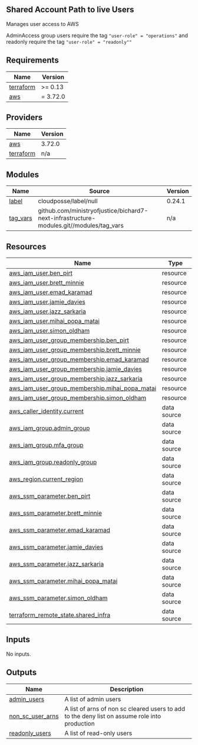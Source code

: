 ## Shared Account Path to live Users

Manages user access to AWS

AdminAccess group users require the tag `"user-role" = "operations"` and readonly require the tag `"user-role" = "readonly""`

<!-- BEGIN_TF_DOCS -->
## Requirements

| Name | Version |
|------|---------|
| <a name="requirement_terraform"></a> [terraform](#requirement\_terraform) | >= 0.13 |
| <a name="requirement_aws"></a> [aws](#requirement\_aws) | = 3.72.0 |

## Providers

| Name | Version |
|------|---------|
| <a name="provider_aws"></a> [aws](#provider\_aws) | 3.72.0 |
| <a name="provider_terraform"></a> [terraform](#provider\_terraform) | n/a |

## Modules

| Name | Source | Version |
|------|--------|---------|
| <a name="module_label"></a> [label](#module\_label) | cloudposse/label/null | 0.24.1 |
| <a name="module_tag_vars"></a> [tag\_vars](#module\_tag\_vars) | github.com/ministryofjustice/bichard7-next-infrastructure-modules.git//modules/tag_vars | n/a |

## Resources

| Name | Type |
|------|------|
| [aws_iam_user.ben_pirt](https://registry.terraform.io/providers/hashicorp/aws/3.72.0/docs/resources/iam_user) | resource |
| [aws_iam_user.brett_minnie](https://registry.terraform.io/providers/hashicorp/aws/3.72.0/docs/resources/iam_user) | resource |
| [aws_iam_user.emad_karamad](https://registry.terraform.io/providers/hashicorp/aws/3.72.0/docs/resources/iam_user) | resource |
| [aws_iam_user.jamie_davies](https://registry.terraform.io/providers/hashicorp/aws/3.72.0/docs/resources/iam_user) | resource |
| [aws_iam_user.jazz_sarkaria](https://registry.terraform.io/providers/hashicorp/aws/3.72.0/docs/resources/iam_user) | resource |
| [aws_iam_user.mihai_popa_matai](https://registry.terraform.io/providers/hashicorp/aws/3.72.0/docs/resources/iam_user) | resource |
| [aws_iam_user.simon_oldham](https://registry.terraform.io/providers/hashicorp/aws/3.72.0/docs/resources/iam_user) | resource |
| [aws_iam_user_group_membership.ben_pirt](https://registry.terraform.io/providers/hashicorp/aws/3.72.0/docs/resources/iam_user_group_membership) | resource |
| [aws_iam_user_group_membership.brett_minnie](https://registry.terraform.io/providers/hashicorp/aws/3.72.0/docs/resources/iam_user_group_membership) | resource |
| [aws_iam_user_group_membership.emad_karamad](https://registry.terraform.io/providers/hashicorp/aws/3.72.0/docs/resources/iam_user_group_membership) | resource |
| [aws_iam_user_group_membership.jamie_davies](https://registry.terraform.io/providers/hashicorp/aws/3.72.0/docs/resources/iam_user_group_membership) | resource |
| [aws_iam_user_group_membership.jazz_sarkaria](https://registry.terraform.io/providers/hashicorp/aws/3.72.0/docs/resources/iam_user_group_membership) | resource |
| [aws_iam_user_group_membership.mihai_popa_matai](https://registry.terraform.io/providers/hashicorp/aws/3.72.0/docs/resources/iam_user_group_membership) | resource |
| [aws_iam_user_group_membership.simon_oldham](https://registry.terraform.io/providers/hashicorp/aws/3.72.0/docs/resources/iam_user_group_membership) | resource |
| [aws_caller_identity.current](https://registry.terraform.io/providers/hashicorp/aws/3.72.0/docs/data-sources/caller_identity) | data source |
| [aws_iam_group.admin_group](https://registry.terraform.io/providers/hashicorp/aws/3.72.0/docs/data-sources/iam_group) | data source |
| [aws_iam_group.mfa_group](https://registry.terraform.io/providers/hashicorp/aws/3.72.0/docs/data-sources/iam_group) | data source |
| [aws_iam_group.readonly_group](https://registry.terraform.io/providers/hashicorp/aws/3.72.0/docs/data-sources/iam_group) | data source |
| [aws_region.current_region](https://registry.terraform.io/providers/hashicorp/aws/3.72.0/docs/data-sources/region) | data source |
| [aws_ssm_parameter.ben_pirt](https://registry.terraform.io/providers/hashicorp/aws/3.72.0/docs/data-sources/ssm_parameter) | data source |
| [aws_ssm_parameter.brett_minnie](https://registry.terraform.io/providers/hashicorp/aws/3.72.0/docs/data-sources/ssm_parameter) | data source |
| [aws_ssm_parameter.emad_karamad](https://registry.terraform.io/providers/hashicorp/aws/3.72.0/docs/data-sources/ssm_parameter) | data source |
| [aws_ssm_parameter.jamie_davies](https://registry.terraform.io/providers/hashicorp/aws/3.72.0/docs/data-sources/ssm_parameter) | data source |
| [aws_ssm_parameter.jazz_sarkaria](https://registry.terraform.io/providers/hashicorp/aws/3.72.0/docs/data-sources/ssm_parameter) | data source |
| [aws_ssm_parameter.mihai_popa_matai](https://registry.terraform.io/providers/hashicorp/aws/3.72.0/docs/data-sources/ssm_parameter) | data source |
| [aws_ssm_parameter.simon_oldham](https://registry.terraform.io/providers/hashicorp/aws/3.72.0/docs/data-sources/ssm_parameter) | data source |
| [terraform_remote_state.shared_infra](https://registry.terraform.io/providers/hashicorp/terraform/latest/docs/data-sources/remote_state) | data source |

## Inputs

No inputs.

## Outputs

| Name | Description |
|------|-------------|
| <a name="output_admin_users"></a> [admin\_users](#output\_admin\_users) | A list of admin users |
| <a name="output_non_sc_user_arns"></a> [non\_sc\_user\_arns](#output\_non\_sc\_user\_arns) | A list of arns of non sc cleared users to add to the deny list on assume role into production |
| <a name="output_readonly_users"></a> [readonly\_users](#output\_readonly\_users) | A list of read-only users |
<!-- END_TF_DOCS -->
